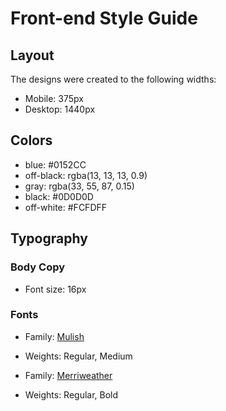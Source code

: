 # Front-end Style Guide

## Layout

The designs were created to the following widths:

- Mobile: 375px
- Desktop: 1440px

## Colors

- blue: #0152CC
- off-black: rgba(13, 13, 13, 0.9)
- gray: rgba(33, 55, 87, 0.15)
- black: #0D0D0D
- off-white: #FCFDFF

## Typography

### Body Copy

- Font size: 16px

### Fonts

- Family: [Mulish](https://fonts.google.com/specimen/Mulish)
- Weights: Regular, Medium

- Family: [Merriweather](https://fonts.google.com/specimen/Merriweather)
- Weights: Regular, Bold

